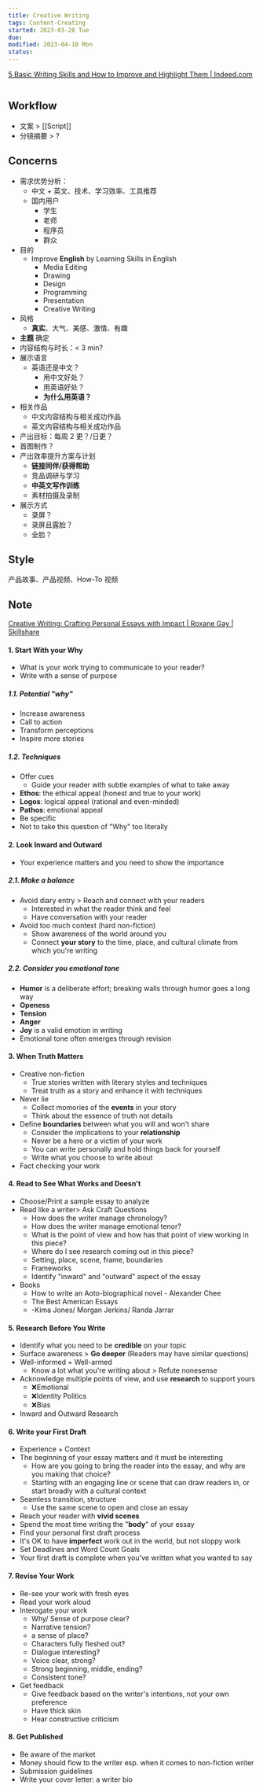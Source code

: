 ```yaml
---
title: Creative Writing
tags: Content-Creating   
started: 2023-03-28 Tue
due: 
modified: 2023-04-10 Mon
status: 
---
```

[5 Basic Writing Skills and How to Improve and Highlight Them | Indeed.com](https://www.indeed.com/career-advice/career-development/writing-skills)

```toc
```

## Workflow
- 文案 > [[Script]]
- 分镜摘要 > ?
## Concerns
- 需求优势分析：
	- 中文 + 英文、技术、学习效率、工具推荐
	- 国内用户
		- 学生
		- 老师
		- 程序员
		- 群众
- 目的
	- Improve **English** by Learning Skills in English
		- Media Editing
		- Drawing
		- Design
		- Programming
		- Presentation
		- Creative Writing
- 风格
	- **真实**、大气、美感、激情、有趣
- **主题** 确定
- 内容结构与时长：< 3 min?
- 展示语言
	- 英语还是中文？
		- 用中文好处？
		- 用英语好处？
		- **为什么用英语？**
- 相关作品
	- 中文内容结构与相关成功作品
	- 英文内容结构与相关成功作品
- 产出目标：每周 2 更？/日更？
- 首图制作？
- 产出效率提升方案与计划
	- **链接同伴/获得帮助**
	- 竞品调研与学习
	- **中英文写作训练**
	- 素材拍摄及录制
- 展示方式
	- 录屏？
	- 录屏且露脸？
	- 全脸？
## Style
产品故事、产品视频、How-To 视频
## Note
[Creative Writing: Crafting Personal Essays with Impact | Roxane Gay | Skillshare](https://www.skillshare.com/en/classes/Creative-Writing-Crafting-Personal-Essays-with-Impact/1709959838?via=browse-featured)
#### 1. Start With your Why
- What is your work trying to communicate to your reader?
- Write with a sense of purpose
##### 1.1. Potential "why"
- Increase awareness
- Call to action
- Transform perceptions
- Inspire more stories
##### 1.2. Techniques
- Offer cues
	- Guide your reader with subtle examples of what to take away
- **Ethos**: the ethical appeal (honest and true to your work)
- **Logos**: logical appeal (rational and even-minded)
- **Pathos**: emotional appeal
- Be specific
- Not to take this question of "Why" too literally
#### 2. Look Inward and Outward
- Your experience matters and you need to show the importance
##### 2.1. Make a balance
- Avoid diary entry > Reach and connect with your readers
	- Interested in what the reader think and feel
	- Have conversation with your reader
- Avoid too much context (hard non-fiction)
	- Show awareness of the world around you
	- Connect **your story** to the time, place, and cultural climate from which you're writing
##### 2.2. Consider you emotional tone
- **Humor** is a deliberate effort; breaking walls through humor goes a long way
- **Openess**
- **Tension**
- **Anger** 
- **Joy** is a valid emotion in writing
- Emotional tone often emerges through revision
#### 3. When Truth Matters
- Creative non-fiction
	- True stories written with literary styles and techniques
	- Treat truth as a story and enhance it with techniques
- Never lie
	- Collect momories of the **events** in your story
	- Think about the essence of truth not details
- Define **boundaries** between what you will and won't share
	- Consider the implications to your **relationship**
	- Never be a hero or a victim of your work
	- You can write personally and hold things back for yourself
	- Write what you choose to write about
- Fact checking your work
#### 4. Read to See What Works and Doesn't
- Choose/Print a sample essay to analyze
- Read like a writer> Ask Craft Questions
	- How does the writer manage chronology?
	- How does the writer manage emotional tenor?
	- What is the point of view and how has that point of view working in this piece?
	- Where do I see research coming out in this piece?
	- Setting, place, scene, frame, boundaries
	- Frameworks
	- Identify "inward" and "outward" aspect of the essay
- Books
	- How to write an Aoto-biographical novel - Alexander Chee
	- The Best American Essays
	- -Kima Jones/ Morgan Jerkins/ Randa Jarrar
#### 5. Research Before You Write
- Identify what you need to be **credible** on your topic
- Surface awareness > **Go deeper** (Readers may have similar questions)
- Well-informed = Well-armed
	- Know a lot what you're writing about > Refute nonesense
- Acknowledge multiple points of view, and use **research** to support yours 
	- ❌Emotional
	- ❌Identity Politics
	- ❌Bias
- Inward and Outward Research
#### 6. Write your First Draft
- Experience + Context
- The beginning of your essay matters and it must be interesting
	- How are you going to bring the reader into the essay, and why are you making that choice?
	- Starting with an engaging line or scene that can draw readers in, or start broadly with a cultural context
- Seamless transition, structure
	- Use the same scene to open and close an essay
- Reach your reader with **vivid scenes**
- Spend the most time writing the "**body**" of your essay
- Find your personal first draft process
- It's OK to have **imperfect** work out in the world, but not sloppy work
- Set Deadlines and Word Count Goals
- Your first draft is complete when you've written what you wanted to say
#### 7. Revise Your Work
- Re-see your work with fresh eyes
- Read your work aloud
- Interogate your work
	- Why/ Sense of purpose clear?
	- Narrative tension?
	- a sense of place?
	- Characters fully fleshed out?
	- Dialogue interesting?
	- Voice clear, strong?
	- Strong beginning, middle, ending?
	- Consistent tone?
- Get feedback
	- Give feedback based on the writer's intentions, not your own preference
	- Have thick skin
	- Hear constructive criticism
#### 8. Get Published
- Be aware of the market
- Money should flow to the writer esp. when it comes to non-fiction writer
- Submission guidelines
- Write your cover letter: a writer bio